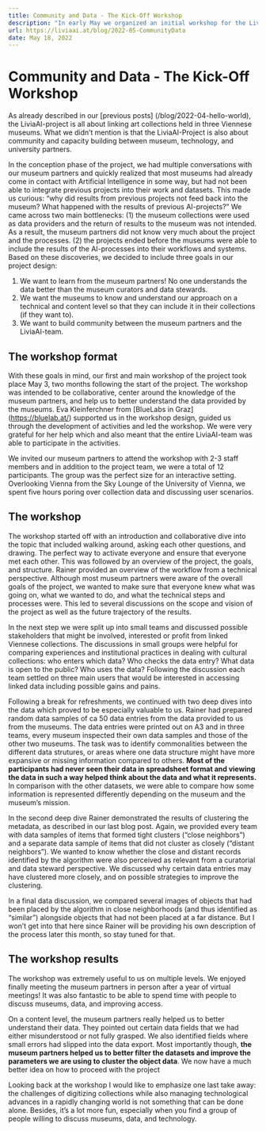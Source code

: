 ```yaml
---
title: Community and Data - The Kick-Off Workshop
description: "In early May we organized an initial workshop for the LiviaAI-Project focused on bringing together our museum partners and opening up our first results for discussion with our collaborators. "
url: https://liviaai.at/blog/2022-05-CommunityData
date: May 18, 2022
---
```

# Community and Data - The Kick-Off Workshop

As already described in our [previous posts] (/blog/2022-04-hello-world), the LiviaAI-project is all about linking art collections held in three Viennese museums. What we didn’t mention is that the LiviaAI-Project is also about community and capacity building between museum, technology, and university partners.

In the conception phase of the project, we had multiple conversations with our museum partners and quickly realized that most museums had already come in contact with Artificial Intelligence in some way, but had not been able to integrate previous projects into their work and datasets. This made us curious: “why did results from previous projects not feed back into the museum? What happened with the results of previous AI-projects?” We came across two main bottlenecks: (1) the museum collections were used as data providers and the return of results to the museum was not intended. As a result, the museum partners did not know very much about the project and the processes. (2) the projects ended before the museums were able to include the results of the AI-processes into their workflows and systems. Based on these discoveries, we decided to include three goals in our project design:
1. We want to learn from the museum partners! No one understands the data better than the museum curators and data stewards.
2. We want the museums to know and understand our approach on a technical and content level so that they can include it in their collections (if they want to).
3. We want to build community between the museum partners and the LiviaAI-team.


## The workshop format
With these goals in mind, our first and main workshop of the project took place May 3, two months following the start of the project. The workshop was intended to be collaborative, center around the knowledge of the museum partners, and help us to better understand the data provided by the museums. Eva Kleinferchner from [BlueLabs in Graz] (https://bluelab.at/) supported us in the workshop design, guided us through the development of activities and led the workshop. We were very grateful for her help which and also meant that the entire LiviaAI-team was able to participate in the activities.

We invited our museum partners to attend the workshop with 2-3 staff members and in addition to the project team, we were a total of 12 participants. The group was the perfect size for an interactive setting. Overlooking Vienna from the Sky Lounge of the University of Vienna, we spent five hours poring over collection data and discussing user scenarios.

## The workshop
The workshop started off with an introduction and collaborative dive into the topic that included walking around, asking each other questions, and drawing. The perfect way to activate everyone and ensure that everyone met each other. This was followed by an overview of the project, the goals, and structure. Rainer provided an overview of the workflow from a technical perspective. Although most museum partners were aware of the overall goals of the project, we wanted to make sure that everyone knew what was going on, what we wanted to do, and what the technical steps and processes were. This led to several discussions on the scope and vision of the project as well as the future trajectory of the results.

In the next step we were split up into small teams and discussed possible stakeholders that might be involved, interested or profit from linked Viennese collections. The discussions in small groups were helpful for comparing experiences and institutional practices in dealing with cultural collections: who enters which data? Who checks the data entry? What data is open to the public? Who uses the data? Following the discussion each team settled on three main users that would be interested in accessing linked data including possible gains and pains.

Following a break for refreshments, we continued with two deep dives into the data which proved to be especially valuable to us. Rainer had prepared random data samples of ca 50 data entries from the data provided to us from the museums. The data entries were printed out on A3 and in three teams, every museum inspected their own data samples and those of the other two museums. The task was to identify commonalities between the different data strutures, or areas where one data structure might have more expansive or missing information compared to others. __Most of the participants had never seen their data in spreadsheet format and viewing the data in such a way helped think about the data and what it represents.__ In comparison with the other datasets, we were able to compare how some information is represented differently depending on the museum and the museum’s mission.

In the second deep dive Rainer demonstrated the results of clustering the metadata, as described in our last blog post. Again, we provided every team with data samples of items that formed tight clusters (“close neighbors”) and a separate data sample of items that did not cluster as closely (“distant neighbors”). We wanted to know whether the close and distant records identified by the algorithm were also perceived as relevant from a curatorial and data steward perspective. We discussed why certain data entries may have clustered more closely, and on possible strategies to improve the clustering.

In a final data discussion, we compared several images of objects that had been placed by the algorithm in close neighborhoods (and thus identified as “similar”) alongside objects that had not been placed at a far distance. But I won’t get into that here since Rainer will be providing his own description of the process later this month, so stay tuned for that.


## The workshop results
The workshop was extremely useful to us on multiple levels. We enjoyed finally meeting the museum partners in person after a year of virtual meetings! It was also fantastic to be able to spend time with people to discuss museums, data, and improving access.

On a content level, the museum partners really helped us to better understand their data. They pointed out certain data fields that we had either misunderstood or not fully grasped. We also identified fields where small errors had slipped into the data export. Most importantly though, __the museum partners helped us to better filter the datasets and improve the parameters we are using to cluster the object data__. We now have a much better idea on how to proceed with the project

Looking back at the workshop I would like to emphasize one last take away: the challenges of digitizing collections while also managing technological advances in a rapidly changing world is not something that can be done alone. Besides, it’s a lot more fun, especially when you find a group of people willing to discuss museums, data, and technology.
